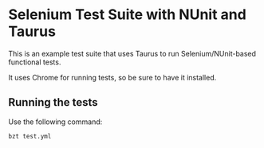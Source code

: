# Selenium Test Suite with NUnit and Taurus

This is an example test suite that uses Taurus to run Selenium/NUnit-based functional tests.

It uses Chrome for running tests, so be sure to have it installed.

## Running the tests

Use the following command:

```bash
bzt test.yml
```
